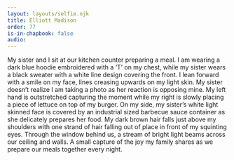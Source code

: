 ```yaml
---
layout: layouts/selfie.njk
title: Elliott Madison
order: 77
is-in-chapbook: false
audio: 
---
```

My sister and I sit at our kitchen counter preparing a meal. I am wearing a dark blue hoodie embroidered with a ‘T’ on my chest, while my sister wears a black sweater with a white line design covering the front. I lean forward with a smile on my face, lines creasing upwards on my light skin. My sister doesn’t realize I am taking a photo as her reaction is opposing mine. My left hand is outstretched capturing the moment while my right is slowly placing a piece of lettuce on top of my burger. On my side, my sister’s white light skinned face is covered by an industrial sized barbecue sauce container as she delicately prepares her food. My dark brown hair falls just above my shoulders with one strand of hair falling out of place in front of my squinting eyes. Through the window behind us, a stream of bright light beams across our ceiling and walls. A small capture of the joy my family shares as we prepare our meals together every night.
